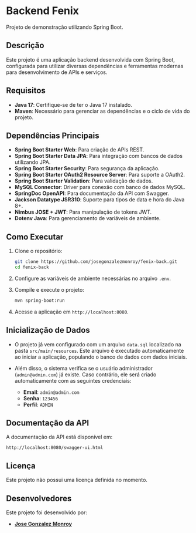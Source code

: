 # Backend Fenix

Projeto de demonstração utilizando Spring Boot.

## Descrição

Este projeto é uma aplicação backend desenvolvida com Spring Boot, configurada para utilizar diversas dependências e ferramentas modernas para desenvolvimento de APIs e serviços.

## Requisitos

- **Java 17**: Certifique-se de ter o Java 17 instalado.
- **Maven**: Necessário para gerenciar as dependências e o ciclo de vida do projeto.

## Dependências Principais

- **Spring Boot Starter Web**: Para criação de APIs REST.
- **Spring Boot Starter Data JPA**: Para integração com bancos de dados utilizando JPA.
- **Spring Boot Starter Security**: Para segurança da aplicação.
- **Spring Boot Starter OAuth2 Resource Server**: Para suporte a OAuth2.
- **Spring Boot Starter Validation**: Para validação de dados.
- **MySQL Connector**: Driver para conexão com banco de dados MySQL.
- **SpringDoc OpenAPI**: Para documentação da API com Swagger.
- **Jackson Datatype JSR310**: Suporte para tipos de data e hora do Java 8+.
- **Nimbus JOSE + JWT**: Para manipulação de tokens JWT.
- **Dotenv Java**: Para gerenciamento de variáveis de ambiente.

## Como Executar

1. Clone o repositório:
   ```bash
   git clone https://github.com/josegonzalezmonroy/fenix-back.git
   cd fenix-back
   ```

2. Configure as variáveis de ambiente necessárias no arquivo `.env`.

3. Compile e execute o projeto:
   ```bash
   mvn spring-boot:run
   ```

4. Acesse a aplicação em `http://localhost:8080`.

## Inicialização de Dados

- O projeto já vem configurado com um arquivo `data.sql` localizado na pasta `src/main/resources`. Este arquivo é executado automaticamente ao iniciar a aplicação, populando o banco de dados com dados iniciais.

- Além disso, o sistema verifica se o usuário administrador (`admin@admin.com`) já existe. Caso contrário, ele será criado automaticamente com as seguintes credenciais:
  - **Email**: `admin@admin.com`
  - **Senha**: `123456`
  - **Perfil**: `ADMIN`

## Documentação da API

A documentação da API está disponível em:
```
http://localhost:8080/swagger-ui.html
```

## Licença

Este projeto não possui uma licença definida no momento.

## Desenvolvedores

Este projeto foi desenvolvido por:
- **[Jose Gonzalez Monroy](https://github.com/josegonzalezmonroy)**

